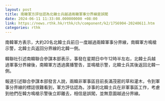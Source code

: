 ```yaml
---
layout: post
title: 南韓軍方評估認為北韓士兵越過兩韓軍事分界線是誤闖
date: 2024-06-11 11:33:08.000000000 +08:00
link: https://news.rthk.hk/rthk/ch/component/k2/1756904-20240611.htm
categories: rthk
---
```


南韓軍方表示，大約20名北韓士兵前日一度越過兩韓軍事分界線，南韓軍方鳴槍示警，北韓士兵返回分界線的北韓一側。

韓聯社引述南韓聯合參謀本部表示，事發在星期日中午12時半左右，北韓士兵越過軍事分界線後，南韓軍方透過廣播警告，並鳴槍示警，北韓士兵其後返回北韓一側。

報道引述聯合參謀本部發言人說，兩韓非軍事區目前長滿茂密的草和灌木，令到軍事分界線的標誌很難看到，軍方評估認為，涉事的北韓士兵在非軍事區工作，考慮到他們在韓方鳴槍示警後立即離去，相信是誤闖，並無意圖越過分界線。
